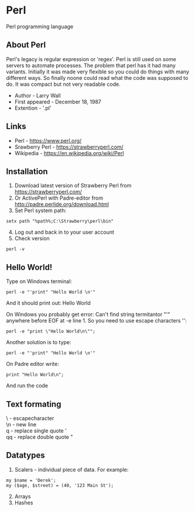# Perl
Perl programming language

## About Perl
Perl's legacy is regular expression or 'regex'. Perl is still used on some servers to automate processes. The problem that perl has it had many variants. Initially it was made very flexible so you could do things with many different ways. So finally noone could read what the code was supposed to do. It was compact but not very readable code.

* Author - Larry Wall
* First appeared - December 18, 1987
* Extention - '.pl'

## Links
* Perl - https://www.perl.org/
* Srawberry Perl - https://strawberryperl.com/
* Wikipedia - https://en.wikipedia.org/wiki/Perl

## Installation
1. Download latest version of Strawberry Perl from https://strawberryperl.com/
2. Or ActivePerl with Padre-editor from http://padre.perlide.org/download.html
3. Set Perl system path:
```
setx path "%path%;C:\Strawberry\perl\bin"
```
4. Log out and back in to your user account
5. Check version
```
perl -v
```

## Hello World!
Type on Windows terminal:
```
perl -e "'print" "Hello World \n'"
```
And it should print out: Hello World

On Windows you probably get error: 
Can't find string termitantor "'" anywhere before EOF at -e line 1.
So you need to use escape characters '\':
```
perl -e "print \"Hello World\n\"";
```

Another solution is to type:
```
perl -e "'print" "Hello World \n'"
```

On Padre editor write:
```
print "Hello World\n";
```
And run the code

## Text formating
 \\ - escapecharacter\
 \\n - new line\
 q - replace single quote '\
 qq - replace double quote "

## Datatypes
1. Scalers - individual piece of data. For example:
```
my $name = 'Derek';
my ($age, $street) = (40, '123 Main St');
```


2. Arrays
3. Hashes


